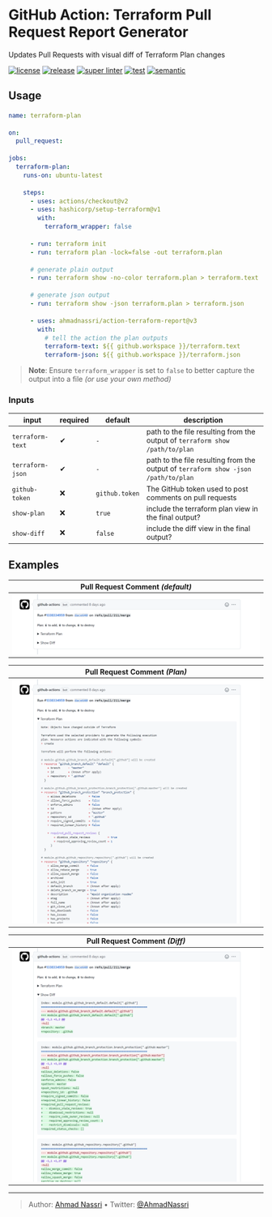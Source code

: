 # GitHub Action: Terraform Pull Request Report Generator

Updates Pull Requests with visual diff of Terraform Plan changes

[![license][license-img]][license-url]
[![release][release-img]][release-url]
[![super linter][super-linter-img]][super-linter-url]
[![test][test-img]][test-url]
[![semantic][semantic-img]][semantic-url]

## Usage

``` yaml
name: terraform-plan

on:
  pull_request:

jobs:
  terraform-plan:
    runs-on: ubuntu-latest

    steps:
      - uses: actions/checkout@v2
      - uses: hashicorp/setup-terraform@v1
        with:
          terraform_wrapper: false

      - run: terraform init
      - run: terraform plan -lock=false -out terraform.plan

      # generate plain output
      - run: terraform show -no-color terraform.plan > terraform.text

      # generate json output
      - run: terraform show -json terraform.plan > terraform.json

      - uses: ahmadnassri/action-terraform-report@v3
        with:
          # tell the action the plan outputs
          terraform-text: ${{ github.workspace }}/terraform.text
          terraform-json: ${{ github.workspace }}/terraform.json
```

> **Note**: Ensure `terraform_wrapper` is set to `false` to better capture the output into a file *(or use your own method)*

### Inputs

| input            | required | default        | description                                                                        |
|------------------|----------|----------------|------------------------------------------------------------------------------------|
| `terraform-text` | ✔        | `-`            | path to the file resulting from the output of `terraform show /path/to/plan`       |
| `terraform-json` | ✔        | `-`            | path to the file resulting from the output of `terraform show -json /path/to/plan` |
| `github-token`   | ❌        | `github.token` | The GitHub token used to post comments on pull requests                            |
| `show-plan`      | ❌        | `true`         | include the terraform plan view in the final output?                               |
| `show-diff`      | ❌        | `false`        | include the diff view in the final output?                                         |

## Examples

| Pull Request Comment *(default)* |
|----------------------------------|
| ![](./docs/1.png)                |

| Pull Request Comment *(Plan)* |
|-------------------------------|
| ![](./docs/2.png)             |

| Pull Request Comment *(Diff)* |
|-------------------------------|
| ![](./docs/3.png)             |

----
> Author: [Ahmad Nassri](https://www.ahmadnassri.com/) &bull;
> Twitter: [@AhmadNassri](https://twitter.com/AhmadNassri)

[license-url]: LICENSE
[license-img]: https://badgen.net/github/license/ahmadnassri/action-terraform-report

[release-url]: https://github.com/ahmadnassri/action-terraform-report/releases
[release-img]: https://badgen.net/github/release/ahmadnassri/action-terraform-report

[super-linter-url]: https://github.com/ahmadnassri/action-terraform-report/actions?query=workflow%3Asuper-linter
[super-linter-img]: https://github.com/ahmadnassri/action-terraform-report/workflows/super-linter/badge.svg

[test-url]: https://github.com/ahmadnassri/action-terraform-report/actions?query=workflow%3Atest
[test-img]: https://github.com/ahmadnassri/action-terraform-report/workflows/test/badge.svg

[semantic-url]: https://github.com/ahmadnassri/action-terraform-report/actions?query=workflow%3Arelease
[semantic-img]: https://badgen.net/badge/📦/semantically%20released/blue
